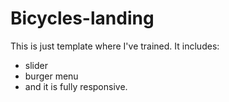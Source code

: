 # Bicycles-landing
This is just template where I've trained.
It includes:
- slider
- burger menu
- and it is fully responsive.
